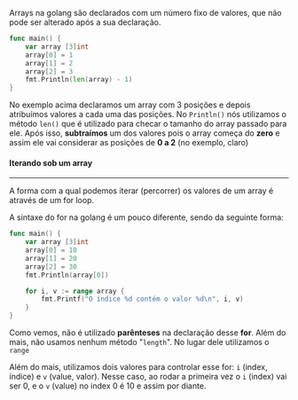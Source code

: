 Arrays na golang são declarados com um número fixo de valores, que não pode ser alterado após a sua declaração.
```go
func main() {
    var array [3]int
    array[0] = 1
    array[1] = 2
    array[2] = 3
    fmt.Println(len(array) - 1)
}
```

No exemplo acima declaramos um array com 3 posições e depois atribuímos valores a cada uma das posições.
No `Println()` nós utilizamos o método `len()` que é utilizado para checar o tamanho do array passado para ele. Após isso, **subtraímos** um dos valores pois o array começa do **zero** e assim ele vai considerar as posições de **0 a 2** (no exemplo, claro)

#### Iterando sob um array
---
A forma com a qual podemos iterar (percorrer) os valores de um array é através de um for loop.

A sintaxe do for na golang é um pouco diferente, sendo da seguinte forma:

```go
func main() {
    var array [3]int
    array[0] = 10
    array[1] = 20
    array[2] = 30
    fmt.Println(array[0])

    for i, v := range array {
        fmt.Printf("O índice %d contém o valor %d\n", i, v)
    }
}
```

Como vemos, não é utilizado **parênteses** na declaração desse **for**. Além do mais, não usamos nenhum método "`length`". No lugar dele utilizamos o `range`

Além do mais, utilizamos dois valores para controlar esse for: `i` (index, índice) e `v` (value, valor).
Nesse caso, ao rodar a primeira vez o `i` (index) vai ser 0, e o `v` (value) no index 0 é 10 e assim por diante.